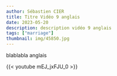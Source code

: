```yaml
---
author: Sébastien CIER
title: Titre Vidéo 9 anglais
date: 2023-05-20
description: description vidéo 9 anglais
tags: ["marriage"]
thumbnail: img/45850.jpg
---
```


blablabla anglais


{{< youtube mEJ_jxFJU_0 >}}


